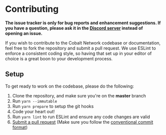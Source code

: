# Contributing

**The issue tracker is only for bug reports and enhancement suggestions. If you have a question, please ask it in the [Discord server](https://discord.gg/4Nn7UwX) instead of opening an issue.**

If you wish to contribute to the Cobalt Network codebase or documentation, feel free to fork the repository and submit a
pull request. We use ESLint to enforce a consistent coding style, so having that set up in your editor of choice
is a great boon to your development process.

## Setup

To get ready to work on the codebase, please do the following:

1. Clone the repository, and make sure you're on the **master** branch
2. Run `yarn --immutable`
3. Run `yarn prepare` to setup the git hooks
4. Code your heart out!
5. Run `yarn lint` to run ESLint and ensure any code changes are valid
6. [Submit a pull request](https://github.com/JuanPablo2655/cobalt-network-rewrite/compare) (Make sure you follow the [conventional commit format](https://github.com/JuanPablo2655/cobalt-network-rewrite/blob/master/.github/COMMIT_CONVENTION.md))

<!--
Yoinked from discord.js
https://github.com/discordjs/discord.js/blob/master/.github/CONTRIBUTING.md
-->
